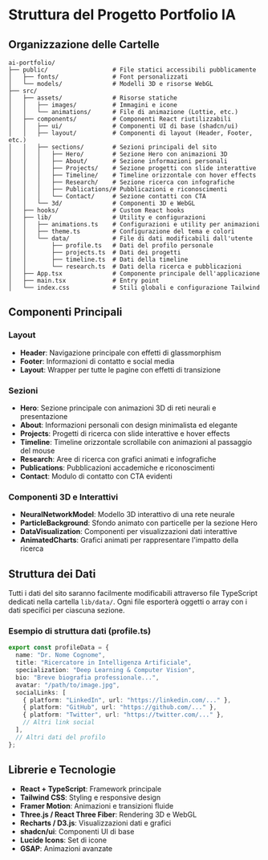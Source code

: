 # Struttura del Progetto Portfolio IA

## Organizzazione delle Cartelle

```
ai-portfolio/
├── public/                  # File statici accessibili pubblicamente
│   ├── fonts/               # Font personalizzati
│   └── models/              # Modelli 3D e risorse WebGL
├── src/
│   ├── assets/              # Risorse statiche
│   │   ├── images/          # Immagini e icone
│   │   └── animations/      # File di animazione (Lottie, etc.)
│   ├── components/          # Componenti React riutilizzabili
│   │   ├── ui/              # Componenti UI di base (shadcn/ui)
│   │   ├── layout/          # Componenti di layout (Header, Footer, etc.)
│   │   ├── sections/        # Sezioni principali del sito
│   │   │   ├── Hero/        # Sezione Hero con animazioni 3D
│   │   │   ├── About/       # Sezione informazioni personali
│   │   │   ├── Projects/    # Sezione progetti con slide interattive
│   │   │   ├── Timeline/    # Timeline orizzontale con hover effects
│   │   │   ├── Research/    # Sezione ricerca con infografiche
│   │   │   ├── Publications/# Pubblicazioni e riconoscimenti
│   │   │   └── Contact/     # Sezione contatti con CTA
│   │   └── 3d/              # Componenti 3D e WebGL
│   ├── hooks/               # Custom React hooks
│   ├── lib/                 # Utility e configurazioni
│   │   ├── animations.ts    # Configurazioni e utility per animazioni
│   │   ├── theme.ts         # Configurazione del tema e colori
│   │   └── data/            # File di dati modificabili dall'utente
│   │       ├── profile.ts   # Dati del profilo personale
│   │       ├── projects.ts  # Dati dei progetti
│   │       ├── timeline.ts  # Dati della timeline
│   │       └── research.ts  # Dati della ricerca e pubblicazioni
│   ├── App.tsx              # Componente principale dell'applicazione
│   ├── main.tsx             # Entry point
│   └── index.css            # Stili globali e configurazione Tailwind
```

## Componenti Principali

### Layout
- **Header**: Navigazione principale con effetti di glassmorphism
- **Footer**: Informazioni di contatto e social media
- **Layout**: Wrapper per tutte le pagine con effetti di transizione

### Sezioni
- **Hero**: Sezione principale con animazioni 3D di reti neurali e presentazione
- **About**: Informazioni personali con design minimalista ed elegante
- **Projects**: Progetti di ricerca con slide interattive e hover effects
- **Timeline**: Timeline orizzontale scrollabile con animazioni al passaggio del mouse
- **Research**: Aree di ricerca con grafici animati e infografiche
- **Publications**: Pubblicazioni accademiche e riconoscimenti
- **Contact**: Modulo di contatto con CTA evidenti

### Componenti 3D e Interattivi
- **NeuralNetworkModel**: Modello 3D interattivo di una rete neurale
- **ParticleBackground**: Sfondo animato con particelle per la sezione Hero
- **DataVisualization**: Componenti per visualizzazioni dati interattive
- **AnimatedCharts**: Grafici animati per rappresentare l'impatto della ricerca

## Struttura dei Dati

Tutti i dati del sito saranno facilmente modificabili attraverso file TypeScript dedicati nella cartella `lib/data/`. Ogni file esporterà oggetti o array con i dati specifici per ciascuna sezione.

### Esempio di struttura dati (profile.ts)
```typescript
export const profileData = {
  name: "Dr. Nome Cognome",
  title: "Ricercatore in Intelligenza Artificiale",
  specialization: "Deep Learning & Computer Vision",
  bio: "Breve biografia professionale...",
  avatar: "/path/to/image.jpg",
  socialLinks: [
    { platform: "LinkedIn", url: "https://linkedin.com/..." },
    { platform: "GitHub", url: "https://github.com/..." },
    { platform: "Twitter", url: "https://twitter.com/..." },
    // Altri link social
  ],
  // Altri dati del profilo
};
```

## Librerie e Tecnologie

- **React + TypeScript**: Framework principale
- **Tailwind CSS**: Styling e responsive design
- **Framer Motion**: Animazioni e transizioni fluide
- **Three.js / React Three Fiber**: Rendering 3D e WebGL
- **Recharts / D3.js**: Visualizzazioni dati e grafici
- **shadcn/ui**: Componenti UI di base
- **Lucide Icons**: Set di icone
- **GSAP**: Animazioni avanzate
